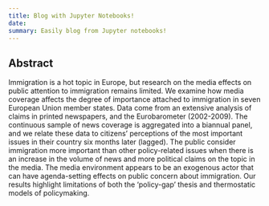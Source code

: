 ```yaml
---
title: Blog with Jupyter Notebooks!
date: 
summary: Easily blog from Jupyter notebooks!
---
```


## Abstract

Immigration is a hot topic in Europe, but research on the media effects on public attention to immigration remains limited. We examine how media coverage affects the degree of importance attached to immigration in seven European Union member states. Data come from an extensive analysis of claims in printed newspapers, and the Eurobarometer (2002-2009). The continuous sample of news coverage is aggregated into a biannual panel, and we relate these data to citizens’ perceptions of the most important issues in their country six months later (lagged). The public consider immigration more important than other policy-related issues when there is an increase in the volume of news and more political claims on the topic in the media. The media environment appears to be an exogenous actor that can have agenda-setting effects on public concern about immigration. Our results highlight limitations of both the ‘policy-gap’ thesis and thermostatic models of policymaking. 

